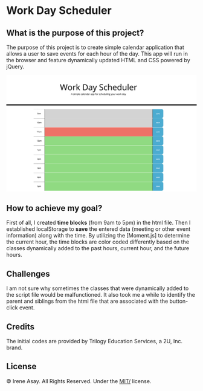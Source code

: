 # Work Day Scheduler

## What is the purpose of this project? 
The purpose of this project is to create simple calendar application that allows a user to save events for each hour of the day. This app will run in the browser and feature dynamically updated HTML and CSS powered by jQuery.


![Screenshot 1](assets/Screenshot_daily_planner.png)


## How to achieve my goal?
First of all, I created **time blocks** (from 9am to 5pm) in the html file. Then I established localStorage to **save** the entered data (meeting or other event information) along with the time. By utilizing the [Moment.js] to determine the current hour, the time blocks are color coded differently based on the classes dynamically added to the past hours, current hour, and the future hours.


## Challenges
I am not sure why sometimes the classes that were dynamically added to the script file would be malfunctioned. It also took me a while to identify the parent and siblings from the html file that are associated with the button-click event.


## Credits

The initial codes are provided by Trilogy Education Services, a 2U, Inc. brand.


## License

© Irene Asay. All Rights Reserved. Under the [MIT/](./license.txt) license.
